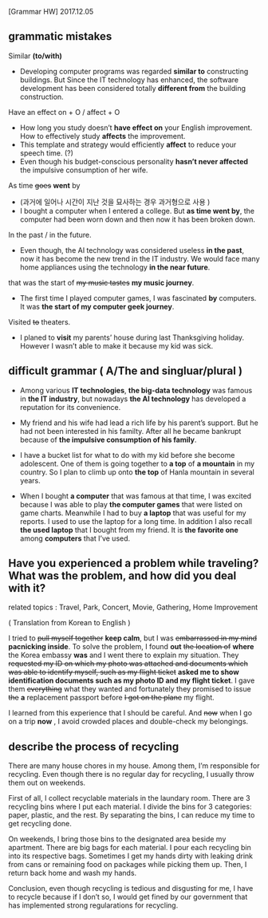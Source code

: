 [Grammar HW] 2017.12.05

## grammatic mistakes

Similar **(to/with)**
- Developing computer programs was regarded **similar to** constructing buildings. But Since the IT technology has enhanced, the software development has been considered totally **different from** the building construction.

Have an effect on + O / affect + O
- How long you study doesn’t **have effect on** your English improvement. How to effectively study **affects** the improvement.
- This template and strategy would efficiently **affect** to reduce your speech time. (?)
- Even though his budget-conscious personality **hasn’t never affected** the impulsive consumption of her wife.

As time ~~goes~~ **went** by
- (과거에 일어나 시간이 지난 것을 묘사하는 경우 과거형으로 사용 )
- I bought a computer when I entered a college. But **as time went by**, the computer had been worn down and then now it has been broken down. 

In the past / in the future. 
- Even though, the AI technology was considered useless **in the past**, now it has become the new trend in the IT industry. We would face many home appliances using the technology **in the near future**. 

that was the start of ~~my music tastes~~ **my music journey**.
- The first time I played computer games, I was fascinated **by** computers. It was **the start of my computer geek journey**.

Visited ~~to~~ theaters.
- I planed to **visit** my parents’ house during last Thanksgiving holiday. However I wasn’t able to make it because my kid was sick.
		
	
## difficult grammar ( A/The and singluar/plural )
- Among various **IT technologies**, **the big-data technology** was famous in **the IT industry**, but nowadays **the AI technology** has developed a reputation for its convenience.

- My friend and his wife had lead a rich life by his parent’s support. But he had not been interested in his familty. After all he became bankrupt because of **the impulsive consumption of his family**.

- I have a bucket list for what to do with my kid before she become adolescent. One of them is going together to **a top** of **a mountain** in my country. So I plan to climb up onto **the top** of Hanla mountain in several years.

- When I bought **a computer** that was famous at that time, I was excited because I was able to play **the computer games** that were listed on game charts. Meanwhile I had to buy **a laptop** that was useful for my reports. I used to use the laptop for a long time. In addition I also recall **the used laptop** that I bought from my friend. It is **the favorite one** among **computers** that I’ve used.

## Have you experienced a problem while traveling? What was the problem, and how did you deal with it? 

related topics : Travel, Park, Concert, Movie, Gathering, Home Improvement

( Translation from Korean to English )

I tried to ~~pull myself together~~ **keep calm**, but I was ~~embarrassed in my mind~~ **pacnicking inside**. To solve the problem, I found **out** ~~the location of~~ **where** the Korea embassy **was** and I went there to explain my situation. They ~~requested my ID on which my photo was attached and documents which was able to identify myself, such as my flight ticket~~ **asked me to show identification documents such as my photo ID and my flight ticket**. I gave them ~~everything~~ what they wanted and fortunately they promised to issue ~~the~~ **a** replacement passport before ~~I got on the plane~~ my flight.

I learned from this experience that I should be careful. And ~~now~~ when I go on a trip **now** , I avoid crowded places and double-check my belongings. 

## describe the process of recycling 

There are many house chores in my house. Among them, I’m responsible for recycling. Even though there is no regular day for recycling, I usually throw them out on weekends. 

First of all, I collect recyclable materials in the laundary room. There are 3 recycling bins where I put each material. I divide the bins for 3 categories: paper, plastic, and the rest. By separating the bins, I can reduce my time to get recycling done.

On weekends, I bring those bins to the designated area beside my apartment. There are big bags for each material. I pour each recycling bin into its respective bags. Sometimes I get my hands dirty with leaking drink from cans or remaining food on packages while picking them up. Then, I return back home and wash my hands.

Conclusion, even though recycling is tedious and disgusting for me, I have to recycle because if I don’t so, I would get fined by our government that has implemented strong regularations for recycling.

